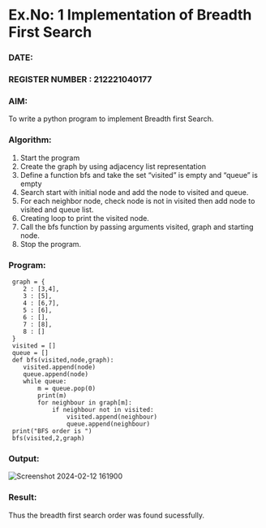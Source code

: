 # Ex.No: 1  Implementation of Breadth First Search 
### DATE:              
### REGISTER NUMBER : 212221040177

### AIM: 
To write a python program to implement Breadth first Search. 
### Algorithm:
1. Start the program
2. Create the graph by using adjacency list representation
3. Define a function bfs and take the set “visited” is empty and “queue” is empty
4. Search start with initial node and add the node to visited and queue.
5. For each neighbor node, check node is not in visited then add node to visited and queue list.
6.  Creating loop to print the visited node.
7.   Call the bfs function by passing arguments visited, graph and starting node.
8.   Stop the program.
### Program:
```
 graph = {
    2 : [3,4],
    3 : [5],
    4 : [6,7],
    5 : [6],
    6 : [],
    7 : [8],
    8 : []
 }
 visited = []
 queue = []
 def bfs(visited,node,graph):
    visited.append(node)
    queue.append(node)
    while queue:
        m = queue.pop(0)
        print(m)
        for neighbour in graph[m]:
            if neighbour not in visited:
                visited.append(neighbour)
                queue.append(neighbour)
 print("BFS order is ")
 bfs(visited,2,graph)
```

### Output:
![Screenshot 2024-02-12 161900](https://github.com/vijayganeshn96/AI_Lab_2023-24/assets/103403571/c8f9fb45-41e9-4a8a-ad7f-1d704c13e0b1)

### Result:
Thus the breadth first search order was found sucessfully.
